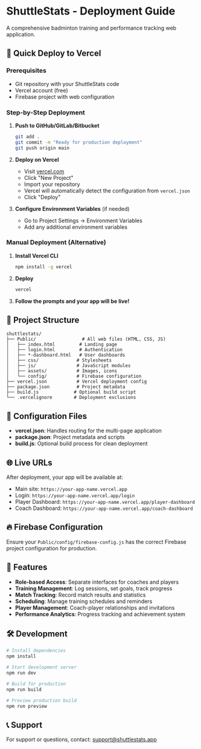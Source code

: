 # ShuttleStats - Deployment Guide

A comprehensive badminton training and performance tracking web application.

## 🚀 Quick Deploy to Vercel

### Prerequisites

- Git repository with your ShuttleStats code
- Vercel account (free)
- Firebase project with web configuration

### Step-by-Step Deployment

1. **Push to GitHub/GitLab/Bitbucket**

   ```bash
   git add .
   git commit -m "Ready for production deployment"
   git push origin main
   ```

2. **Deploy on Vercel**

   - Visit [vercel.com](https://vercel.com)
   - Click "New Project"
   - Import your repository
   - Vercel will automatically detect the configuration from `vercel.json`
   - Click "Deploy"

3. **Configure Environment Variables** (if needed)
   - Go to Project Settings → Environment Variables
   - Add any additional environment variables

### Manual Deployment (Alternative)

1. **Install Vercel CLI**

   ```bash
   npm install -g vercel
   ```

2. **Deploy**

   ```bash
   vercel
   ```

3. **Follow the prompts and your app will be live!**

## 📁 Project Structure

```
shuttlestats/
├── Public/                 # All web files (HTML, CSS, JS)
│   ├── index.html         # Landing page
│   ├── login.html         # Authentication
│   ├── *-dashboard.html   # User dashboards
│   ├── css/              # Stylesheets
│   ├── js/               # JavaScript modules
│   ├── assets/           # Images, icons
│   └── config/           # Firebase configuration
├── vercel.json           # Vercel deployment config
├── package.json          # Project metadata
├── build.js             # Optional build script
└── .vercelignore        # Deployment exclusions
```

## 🔧 Configuration Files

- **vercel.json**: Handles routing for the multi-page application
- **package.json**: Project metadata and scripts
- **build.js**: Optional build process for clean deployment

## 🌐 Live URLs

After deployment, your app will be available at:

- Main site: `https://your-app-name.vercel.app`
- Login: `https://your-app-name.vercel.app/login`
- Player Dashboard: `https://your-app-name.vercel.app/player-dashboard`
- Coach Dashboard: `https://your-app-name.vercel.app/coach-dashboard`

## 🔥 Firebase Configuration

Ensure your `Public/config/firebase-config.js` has the correct Firebase project configuration for production.

## 📱 Features

- **Role-based Access**: Separate interfaces for coaches and players
- **Training Management**: Log sessions, set goals, track progress
- **Match Tracking**: Record match results and statistics
- **Scheduling**: Manage training schedules and reminders
- **Player Management**: Coach-player relationships and invitations
- **Performance Analytics**: Progress tracking and achievement system

## 🛠️ Development

```bash
# Install dependencies
npm install

# Start development server
npm run dev

# Build for production
npm run build

# Preview production build
npm run preview
```

## 📞 Support

For support or questions, contact: support@shuttlestats.app
